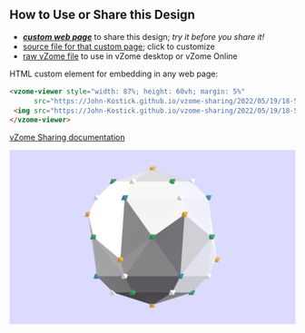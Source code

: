 
## How to Use or Share this Design

 - [***custom web page***][post] to share this design; *try it before you share it!*
 - [source file for that custom page][source]; click to customize
 - [raw vZome file][raw] to use in vZome desktop or vZome Online
 
 HTML custom element for embedding in any web page:
 ```html
<vzome-viewer style="width: 87%; height: 60vh; margin: 5%"
       src="https://John-Kostick.github.io/vzome-sharing/2022/05/19/18-57-48-60-gon-field-Trackball-2-mirrored/60-gon-field-Trackball-2-mirrored.vZome" >
  <img src="https://John-Kostick.github.io/vzome-sharing/2022/05/19/18-57-48-60-gon-field-Trackball-2-mirrored/60-gon-field-Trackball-2-mirrored.png" />
</vzome-viewer>
 ```

[vZome Sharing documentation](https://vzome.github.io/vzome/sharing.html#how-it-works)

![Image](<60-gon-field-Trackball-2-mirrored.png>)


[post]: <https://John-Kostick.github.io/vzome-sharing/2022/05/19/60-gon-field-Trackball-2-mirrored-18-57-48.html>
[source]: <https://github.com/John-Kostick/vzome-sharing/edit/main/_posts/2022-05-19-60-gon-field-Trackball-2-mirrored-18-57-48.md>
[raw]: <https://raw.githubusercontent.com/John-Kostick/vzome-sharing/main/2022/05/19/18-57-48-60-gon-field-Trackball-2-mirrored/60-gon-field-Trackball-2-mirrored.vZome>